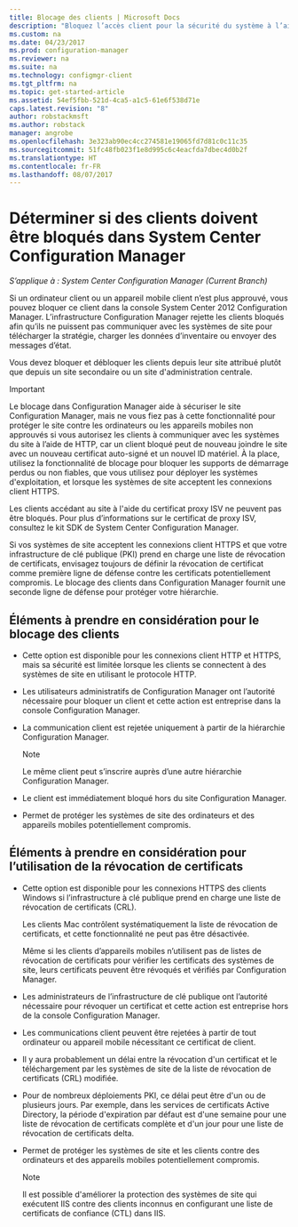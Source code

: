 ```yaml
---
title: Blocage des clients | Microsoft Docs
description: "Bloquez l’accès client pour la sécurité du système à l’aide de System Center Configuration Manager."
ms.custom: na
ms.date: 04/23/2017
ms.prod: configuration-manager
ms.reviewer: na
ms.suite: na
ms.technology: configmgr-client
ms.tgt_pltfrm: na
ms.topic: get-started-article
ms.assetid: 54ef5fbb-521d-4ca5-a1c5-61e6f538d71e
caps.latest.revision: "8"
author: robstackmsft
ms.author: robstack
manager: angrobe
ms.openlocfilehash: 3e323ab90ec4cc274581e19065fd7d81c0c11c35
ms.sourcegitcommit: 51fc48fb023f1e8d995c6c4eacfda7dbec4d0b2f
ms.translationtype: HT
ms.contentlocale: fr-FR
ms.lasthandoff: 08/07/2017
---
```

# <a name="determine-whether-to-block-clients-in-system-center-configuration-manager"></a>Déterminer si des clients doivent être bloqués dans System Center Configuration Manager

*S’applique à : System Center Configuration Manager (Current Branch)*

Si un ordinateur client ou un appareil mobile client n’est plus approuvé, vous pouvez bloquer ce client dans la console System Center 2012 Configuration Manager. L’infrastructure Configuration Manager rejette les clients bloqués afin qu’ils ne puissent pas communiquer avec les systèmes de site pour télécharger la stratégie, charger les données d’inventaire ou envoyer des messages d’état.  

 Vous devez bloquer et débloquer les clients depuis leur site attribué plutôt que depuis un site secondaire ou un site d'administration centrale.  

> [!IMPORTANT]  
>  Le blocage dans Configuration Manager aide à sécuriser le site Configuration Manager, mais ne vous fiez pas à cette fonctionnalité pour protéger le site contre les ordinateurs ou les appareils mobiles non approuvés si vous autorisez les clients à communiquer avec les systèmes du site à l’aide de HTTP, car un client bloqué peut de nouveau joindre le site avec un nouveau certificat auto-signé et un nouvel ID matériel. À la place, utilisez la fonctionnalité de blocage pour bloquer les supports de démarrage perdus ou non fiables, que vous utilisez pour déployer les systèmes d'exploitation, et lorsque les systèmes de site acceptent les connexions client HTTPS.  

 Les clients accédant au site à l'aide du certificat proxy ISV ne peuvent pas être bloqués. Pour plus d’informations sur le certificat de proxy ISV, consultez le kit SDK de System Center Configuration Manager.  

 Si vos systèmes de site acceptent les connexions client HTTPS et que votre infrastructure de clé publique (PKI) prend en charge une liste de révocation de certificats, envisagez toujours de définir la révocation de certificat comme première ligne de défense contre les certificats potentiellement compromis. Le blocage des clients dans Configuration Manager fournit une seconde ligne de défense pour protéger votre hiérarchie.  

##  <a name="BKMK_Block_vs_CRL"></a> Éléments à prendre en considération pour le blocage des clients  

-   Cette option est disponible pour les connexions client HTTP et HTTPS, mais sa sécurité est limitée lorsque les clients se connectent à des systèmes de site en utilisant le protocole HTTP.  

-   Les utilisateurs administratifs de Configuration Manager ont l’autorité nécessaire pour bloquer un client et cette action est entreprise dans la console Configuration Manager.  

-   La communication client est rejetée uniquement à partir de la hiérarchie Configuration Manager.  

    > [!NOTE]  
    >  Le même client peut s’inscrire auprès d’une autre hiérarchie Configuration Manager.  

-   Le client est immédiatement bloqué hors du site Configuration Manager.  

-   Permet de protéger les systèmes de site des ordinateurs et des appareils mobiles potentiellement compromis.  

## <a name="considerations-for-using-certificate-revocation"></a>Éléments à prendre en considération pour l’utilisation de la révocation de certificats  

-   Cette option est disponible pour les connexions HTTPS des clients Windows si l’infrastructure à clé publique prend en charge une liste de révocation de certificats (CRL).  

     Les clients Mac contrôlent systématiquement la liste de révocation de certificats, et cette fonctionnalité ne peut pas être désactivée.  

     Même si les clients d’appareils mobiles n’utilisent pas de listes de révocation de certificats pour vérifier les certificats des systèmes de site, leurs certificats peuvent être révoqués et vérifiés par Configuration Manager.  

-   Les administrateurs de l’infrastructure de clé publique ont l’autorité nécessaire pour révoquer un certificat et cette action est entreprise hors de la console Configuration Manager.  

-   Les communications client peuvent être rejetées à partir de tout ordinateur ou appareil mobile nécessitant ce certificat de client.  

-   Il y aura probablement un délai entre la révocation d'un certificat et le téléchargement par les systèmes de site de la liste de révocation de certificats (CRL) modifiée.  

-   Pour de nombreux déploiements PKI, ce délai peut être d'un ou de plusieurs jours. Par exemple, dans les services de certificats Active Directory, la période d'expiration par défaut est d'une semaine pour une liste de révocation de certificats complète et d'un jour pour une liste de révocation de certificats delta.  

-   Permet de protéger les systèmes de site et les clients contre des ordinateurs et des appareils mobiles potentiellement compromis.  

    > [!NOTE]  
    >  Il est possible d'améliorer la protection des systèmes de site qui exécutent IIS contre des clients inconnus en configurant une liste de certificats de confiance (CTL) dans IIS.  
